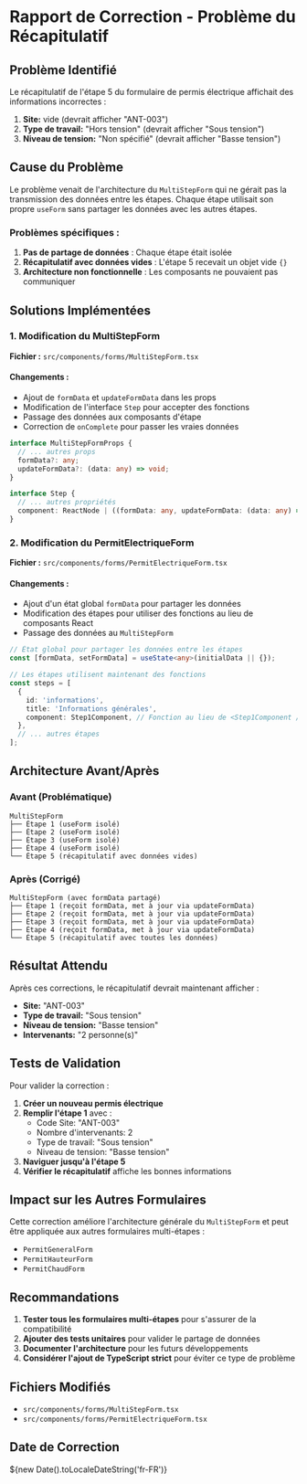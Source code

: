 # Rapport de Correction - Problème du Récapitulatif

## Problème Identifié

Le récapitulatif de l'étape 5 du formulaire de permis électrique affichait des informations incorrectes :

1. **Site:** vide (devrait afficher "ANT-003")
2. **Type de travail:** "Hors tension" (devrait afficher "Sous tension")
3. **Niveau de tension:** "Non spécifié" (devrait afficher "Basse tension")

## Cause du Problème

Le problème venait de l'architecture du `MultiStepForm` qui ne gérait pas la transmission des données entre les étapes. Chaque étape utilisait son propre `useForm` sans partager les données avec les autres étapes.

### Problèmes spécifiques :

1. **Pas de partage de données** : Chaque étape était isolée
2. **Récapitulatif avec données vides** : L'étape 5 recevait un objet vide `{}`
3. **Architecture non fonctionnelle** : Les composants ne pouvaient pas communiquer

## Solutions Implémentées

### 1. Modification du MultiStepForm

**Fichier :** `src/components/forms/MultiStepForm.tsx`

#### Changements :
- Ajout de `formData` et `updateFormData` dans les props
- Modification de l'interface `Step` pour accepter des fonctions
- Passage des données aux composants d'étape
- Correction de `onComplete` pour passer les vraies données

```typescript
interface MultiStepFormProps {
  // ... autres props
  formData?: any;
  updateFormData?: (data: any) => void;
}

interface Step {
  // ... autres propriétés
  component: ReactNode | ((formData: any, updateFormData: (data: any) => void) => ReactNode);
}
```

### 2. Modification du PermitElectriqueForm

**Fichier :** `src/components/forms/PermitElectriqueForm.tsx`

#### Changements :
- Ajout d'un état global `formData` pour partager les données
- Modification des étapes pour utiliser des fonctions au lieu de composants React
- Passage des données au `MultiStepForm`

```typescript
// État global pour partager les données entre les étapes
const [formData, setFormData] = useState<any>(initialData || {});

// Les étapes utilisent maintenant des fonctions
const steps = [
  {
    id: 'informations',
    title: 'Informations générales',
    component: Step1Component, // Fonction au lieu de <Step1Component />
  },
  // ... autres étapes
];
```

## Architecture Avant/Après

### Avant (Problématique)
```
MultiStepForm
├── Étape 1 (useForm isolé)
├── Étape 2 (useForm isolé)
├── Étape 3 (useForm isolé)
├── Étape 4 (useForm isolé)
└── Étape 5 (récapitulatif avec données vides)
```

### Après (Corrigé)
```
MultiStepForm (avec formData partagé)
├── Étape 1 (reçoit formData, met à jour via updateFormData)
├── Étape 2 (reçoit formData, met à jour via updateFormData)
├── Étape 3 (reçoit formData, met à jour via updateFormData)
├── Étape 4 (reçoit formData, met à jour via updateFormData)
└── Étape 5 (récapitulatif avec toutes les données)
```

## Résultat Attendu

Après ces corrections, le récapitulatif devrait maintenant afficher :

- **Site:** "ANT-003"
- **Type de travail:** "Sous tension"
- **Niveau de tension:** "Basse tension"
- **Intervenants:** "2 personne(s)"

## Tests de Validation

Pour valider la correction :

1. **Créer un nouveau permis électrique**
2. **Remplir l'étape 1** avec :
   - Code Site: "ANT-003"
   - Nombre d'intervenants: 2
   - Type de travail: "Sous tension"
   - Niveau de tension: "Basse tension"
3. **Naviguer jusqu'à l'étape 5**
4. **Vérifier le récapitulatif** affiche les bonnes informations

## Impact sur les Autres Formulaires

Cette correction améliore l'architecture générale du `MultiStepForm` et peut être appliquée aux autres formulaires multi-étapes :

- `PermitGeneralForm`
- `PermitHauteurForm`
- `PermitChaudForm`

## Recommandations

1. **Tester tous les formulaires multi-étapes** pour s'assurer de la compatibilité
2. **Ajouter des tests unitaires** pour valider le partage de données
3. **Documenter l'architecture** pour les futurs développements
4. **Considérer l'ajout de TypeScript strict** pour éviter ce type de problème

## Fichiers Modifiés

- `src/components/forms/MultiStepForm.tsx`
- `src/components/forms/PermitElectriqueForm.tsx`

## Date de Correction

${new Date().toLocaleDateString('fr-FR')}



